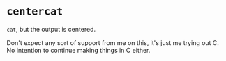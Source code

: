 # `centercat`
`cat`, but the output is centered.

Don't expect any sort of support from me on this, it's just me trying out C.
No intention to continue making things in C either.

